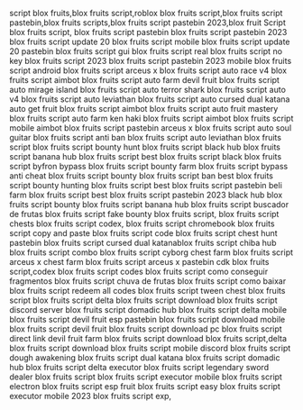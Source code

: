 script blox fruits,blox fruits script,roblox blox fruits script,blox fruits script pastebin,blox fruits scripts,blox fruits script pastebin 2023,blox fruit Script blox fruits script, blox fruits script pastebin  blox fruits script pastebin 2023 blox fruits script update 20 blox fruits script mobile blox fruits script update 20 pastebin blox fruits script gui blox fruits script real blox fruits script no key blox fruits script 2023 blox fruits script pastebin 2023 mobile blox fruits script android blox fruits script arceus x blox fruits script auto race v4 blox fruits script aimbot blox fruits script auto farm devil fruit blox fruits script auto mirage island blox fruits script auto terror shark blox fruits script auto v4 blox fruits script auto leviathan blox fruits script auto cursed dual katana auto get fruit blox fruits script aimbot blox fruits script auto fruit mastery blox fruits script
auto farm ken haki blox fruits script aimbot blox fruits script mobile aimbot blox fruits script pastebin arceus x blox fruits script auto soul guitar blox fruits script anti ban blox fruits script auto  leviathan blox fruits script
blox fruits script bounty hunt
blox fruits script black hub
blox fruits script banana hub
blox fruits script best
blox fruits script black
blox fruits script byfron bypass
blox fruits script bounty farm
blox fruits script bypass anti cheat
blox fruits script bounty
blox fruits script ban
best blox fruits script
bounty hunting blox fruits script
best blox fruits script pastebin
beli farm blox fruits script
best blox fruits script pastebin 2023
black hub blox fruits script
bounty blox fruits script
banana hub blox fruits script
buscador de frutas blox fruits script
fake bounty blox fruits script,
blox fruits script chests
blox fruits script codex,
blox fruits script chromebook
blox fruits script copy and paste
blox fruits script code
blox fruits script chest hunt pastebin blox fruits script cursed dual katanablox fruits script chiba hub
blox fruits script combo
blox fruits script cyborg
chest farm blox fruits script arceus x
chest farm blox fruits script arceus x pastebin
cdk blox fruits script,codex blox fruits script
codes blox fruits script
como conseguir fragmentos blox fruits script
chuva de frutas blox fruits script
como baixar blox fruits script
redeem all codes blox fruits script
tween chest blox fruits script
blox fruits script delta
blox fruits script download
blox fruits script discord server
blox fruits script domadic hub
blox fruits script delta mobile
blox fruits script devil fruit esp pastebin
blox fruits script download mobile
blox fruits script devil fruit
blox fruits script download pc
blox fruits script direct link
devil fruit farm blox fruits script
download blox fruits script,delta blox fruits script
download blox fruits script mobile
discord blox fruits script
dough awakening blox fruits script
dual katana blox fruits script
domadic hub blox fruits script
delta executor blox fruits script
legendary sword dealer blox fruits script
blox fruits script executor mobile
blox fruits script electron
blox fruits script esp fruit
blox fruits script easy
blox fruits script executor mobile 2023
blox fruits script exp,
